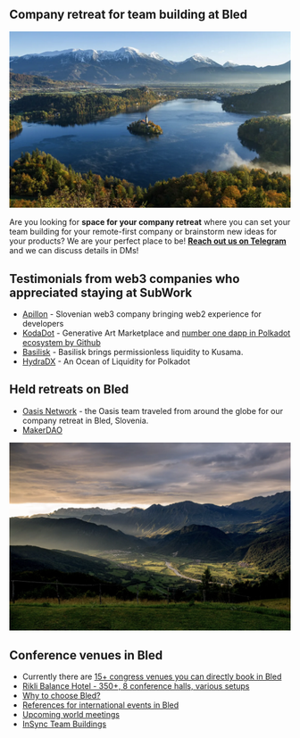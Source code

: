 ## Company retreat for team building at Bled

![bled_company_retreat](./pics/bled_company_retreat.png.webp)

Are you looking for **space for your company retreat** where you can set your team building for your remote-first company or brainstorm new ideas for your products? 
We are your perfect place to be! 
**[Reach out us on Telegram](./contact.md)** and we can discuss details in DMs!

Testimonials from web3 companies who appreciated staying at SubWork
---
- [Apillon](https://apillon.io/) - Slovenian web3 company bringing web2 experience for developers 
- [KodaDot](https://kodadot.xyz) - Generative Art Marketplace and [number one dapp in Polkadot ecosystem by Github](https://github.com/topics/polkadot?o=desc&s=forks)
- [Basilisk](https://bsx.fi/) - Basilisk brings permissionless liquidity to Kusama.
- [HydraDX](https://hydradx.io/) - An Ocean of Liquidity for Polkadot   

Held retreats on Bled
---
- [Oasis Network](https://twitter.com/OasisProtocol/status/1668298511295856640) - the Oasis team traveled from around the globe for our company retreat in Bled, Slovenia.
- [MakerDAO](https://makerdao.com/en/)

![bovec](./pics/bovec.png.webp)

Conference venues in Bled
---
- Currently there are [15+ congress venues you can directly book in Bled](https://www.bled.si/en/meetings/meeting-planning/venues/)
- [Rikli Balance Hotel - 350+, 8 conference halls, various setups](https://www.bled.si/de/meetings/meeting-planning/venues/2020090714580355/rikli-balance-hotel-s/)
- [Why to choose Bled?](https://www.bled.si/de/meetings/)
- [References for international events in Bled](https://www.bled.si/de/meetings/why-bled/references/)
- [Upcoming world meetings](https://www.bled.si/en/events/?start=01.01.1900&end=31.12.2023&lng=eng&filter%5B%5D=2020082609001927)
- [InSync Team Buildings](https://www.insync.si/)